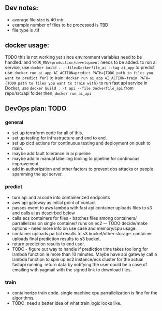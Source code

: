 ## Dev notes:
- average file size is 40 mb
- example number of files to be processed is TBD
- file type is .tif
## docker usage:
TODO this is not working yet since environment variables need to be handled. and `YOUR_ENV=production/development` needs to be added.
to run ai service, use `docker build . --file=Dockerfile_ai --tag ai_app`
to predict use: `docker run ai_app AI_ACTION=predict PATH={TODO path to files you want to predict for}`
to train: `docker run ai_app AI_ACTION=train PATH={TODO path to files you want to train with}`
to run fast api service in Docker, use `docker build . -t api --file Dockerfile_api` from repo/src/api folder
then, `docker run ai_api`
## DevOps plan: TODO

### general
- set up terraform code for all of this. 
- set up testing  for infrastructure and end to end. 
- set up cicd actions for continuous testing and deployment on push to main. 
- maybe add fault tolerance in ai pipeline
- maybe add in manual labelling tooling to pipeline for continuous improvement. 
- add in authorization and other factors to prevent dos attacks or people spamming the api server. 

### predict
- turn api and ai code into containerized endpoints
- aws api gateway as initial point of contact
- passes event to aws lambda with fast api container uploads files to s3 and calls ai as descirbed below
- calls ecs containers for files - batches files among containers/ parrallelizes on single container/ runs on ec2 -- TODO decide/make options - need more info on use case and memory/cpu usage.
- container uploads partial results to s3 bucket/other storage. 
container uploads final prediction results to s3 bucket.
- return prediction results to end user.
- TODO - figure out way to handle if prediction time takes too long for lambda function ie more than 10 minutes. Maybe have api gateway call a lambda function to spin up ec2 instance/ecs cluster for the actual fastapi running. return data by notifying the user could be a case of emailing with yagmail with the signed link to download files. 

### train
- containerize train code. single machine cpu parrallelization is fine for the algorithms. 
- TODO; need a better idea of what train logic looks like. 